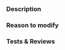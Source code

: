 ### Description
<!-- What's this PR for? -->


### Reason to modify
<!-- Think twice before modifying: is it the best way? will it break things? -->


### Tests & Reviews
<!-- Uncomment based on the situation -->

<!-- I have tested the code and it works. -->

<!-- Please review things below: -->

